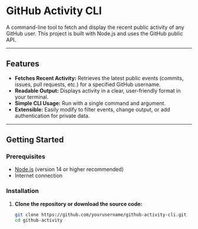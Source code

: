 # GitHub Activity CLI

A command-line tool to fetch and display the recent public activity of any GitHub user. This project is built with Node.js and uses the GitHub public API.

---

## Features

- **Fetches Recent Activity:** Retrieves the latest public events (commits, issues, pull requests, etc.) for a specified GitHub username.
- **Readable Output:** Displays activity in a clear, user-friendly format in your terminal.
- **Simple CLI Usage:** Run with a single command and argument.
- **Extensible:** Easily modify to filter events, change output, or add authentication for private data.

---

## Getting Started

### Prerequisites

- [Node.js](https://nodejs.org/) (version 14 or higher recommended)
- Internet connection

### Installation

1. **Clone the repository or download the source code:**
   ```bash
   git clone https://github.com/yourusername/github-activity-cli.git
   cd github-activity
